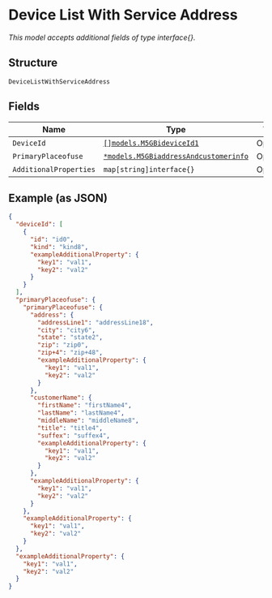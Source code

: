 
# Device List With Service Address

*This model accepts additional fields of type interface{}.*

## Structure

`DeviceListWithServiceAddress`

## Fields

| Name | Type | Tags | Description |
|  --- | --- | --- | --- |
| `DeviceId` | [`[]models.M5GBideviceId1`](../../doc/models/m-5g-bidevice-id-1.md) | Optional | - |
| `PrimaryPlaceofuse` | [`*models.M5GBiaddressAndcustomerinfo`](../../doc/models/m-5g-biaddress-andcustomerinfo.md) | Optional | - |
| `AdditionalProperties` | `map[string]interface{}` | Optional | - |

## Example (as JSON)

```json
{
  "deviceId": [
    {
      "id": "id0",
      "kind": "kind8",
      "exampleAdditionalProperty": {
        "key1": "val1",
        "key2": "val2"
      }
    }
  ],
  "primaryPlaceofuse": {
    "primaryPlaceofuse": {
      "address": {
        "addressLine1": "addressLine18",
        "city": "city6",
        "state": "state2",
        "zip": "zip0",
        "zip+4": "zip+48",
        "exampleAdditionalProperty": {
          "key1": "val1",
          "key2": "val2"
        }
      },
      "customerName": {
        "firstName": "firstName4",
        "lastName": "lastName4",
        "middleName": "middleName8",
        "title": "title4",
        "suffex": "suffex4",
        "exampleAdditionalProperty": {
          "key1": "val1",
          "key2": "val2"
        }
      },
      "exampleAdditionalProperty": {
        "key1": "val1",
        "key2": "val2"
      }
    },
    "exampleAdditionalProperty": {
      "key1": "val1",
      "key2": "val2"
    }
  },
  "exampleAdditionalProperty": {
    "key1": "val1",
    "key2": "val2"
  }
}
```

